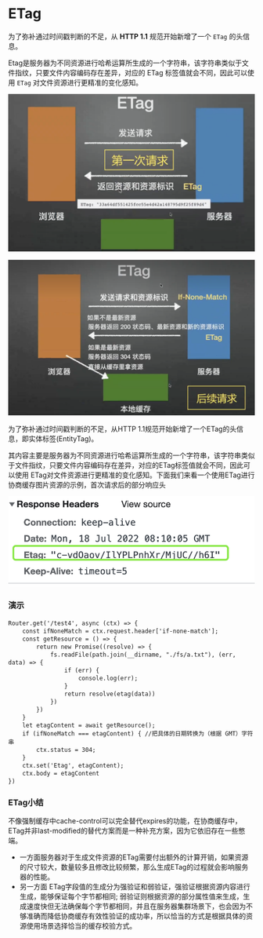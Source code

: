 # ETag

为了弥补通过时间戳判断的不⾜，从 **HTTP 1.1** 规范开始新增了⼀个 `ETag` 的头信息。

Etag是服务器为不同资源进⾏哈希运算所⽣成的⼀个字符串，该字符串类似于⽂件指纹，只要⽂件内容编码存在差异，对应的 ETag 标签值就会不同，因此可以使⽤ `ETag` 对⽂件资源进⾏更精准的变化感知。



![](<../.gitbook/assets/image (11).png>)

![](<../.gitbook/assets/image (5) (1).png>)

为了弥补通过时间戳判断的不足，从HTTP 1.1规范开始新增了一个ETag的头信息，即实体标签(EntityTag)。

其内容主要是服务器为不同资源进行哈希运算所生成的一个字符串，该字符串类似于文件指纹，只要文件内容编码存在差异，对应的ETag标签值就会不同，因此可以使用 ETag对文件资源进行更精准的变化感知。下面我们来看一个使用ETag进行协商缓存图片资源的示例，首次请求后的部分响应头

![](<../.gitbook/assets/image (12).png>)

### 演示

```
Router.get('/test4', async (ctx) => {
    const ifNoneMatch = ctx.request.header['if-none-match'];
    const getResource = () => {
        return new Promise((resolve) => {
            fs.readFile(path.join(__dirname, "./fs/a.txt"), (err, data) => {
                if (err) {
                    console.log(err);
                }
                return resolve(etag(data))
            })
        })
    }
    let etagContent = await getResource();
    if (ifNoneMatch === etagContent) { //把具体的日期转换为（根据 GMT）字符串
        ctx.status = 304;
    }
    ctx.set('Etag', etagContent);
    ctx.body = etagContent
})
```



### ETag小结

不像强制缓存中cache-control可以完全替代expires的功能，在协商缓存中， ETag并非last-modified的替代方案而是一种补充方案，因为它依旧存在一些憋端。

* 一方面服务器对于生成文件资源的ETag需要付出额外的计算开销，如果资源的尺寸较大，数量较多且修改比较频繁，那么生成ETag的过程就会影响服务器的性能。
* 另一方面 ETag字段值的生成分为强验证和弱验证，强验证根据资源内容进行生成，能够保证每个字节都相同; 弱验证则根据资源的部分属性值来生成，生成速度快但无法确保每个字节都相同，并且在服务器集群场景下，也会因为不够准确而降低协商缓存有效性验证的成功率，所以恰当的方式是根据具体的资源使用场景选择恰当的缓存校验方式。
